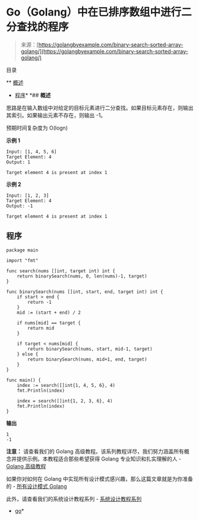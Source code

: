 <!--yml

分类：未分类

日期：2024-10-13 06:50:14

-->

# Go（Golang）中在已排序数组中进行二分查找的程序

> 来源：[https://golangbyexample.com/binary-search-sorted-array-golang/](https://golangbyexample.com/binary-search-sorted-array-golang/)

目录

**   [概述](#Overview "概述")

+   [程序](#Program "程序")*  *## **概述**

思路是在输入数组中对给定的目标元素进行二分查找。如果目标元素存在，则输出其索引。如果输出元素不存在，则输出 -1。

预期时间复杂度为 O(logn)

**示例 1**

```
Input: [1, 4, 5, 6]
Target Element: 4
Output: 1

Target element 4 is present at index 1
```

**示例 2**

```
Input: [1, 2, 3]
Target Element: 4
Output: -1

Target element 4 is present at index 1
```

## **程序**

```
package main

import "fmt"

func search(nums []int, target int) int {
	return binarySearch(nums, 0, len(nums)-1, target)
}

func binarySearch(nums []int, start, end, target int) int {
	if start > end {
		return -1
	}
	mid := (start + end) / 2

	if nums[mid] == target {
		return mid
	}

	if target < nums[mid] {
		return binarySearch(nums, start, mid-1, target)
	} else {
		return binarySearch(nums, mid+1, end, target)
	}
}

func main() {
	index := search([]int{1, 4, 5, 6}, 4)
	fmt.Println(index)

	index = search([]int{1, 2, 3, 6}, 4)
	fmt.Println(index)
}
```

**输出**

```
1
-1
```

**注意：** 请查看我们的 Golang 高级教程。该系列教程详尽，我们努力涵盖所有概念并提供示例。本教程适合那些希望获得 Golang 专业知识和扎实理解的人 - [Golang 高级教程](https://golangbyexample.com/golang-comprehensive-tutorial/)

如果你对如何在 Golang 中实现所有设计模式感兴趣，那么这篇文章就是为你准备的 - [所有设计模式 Golang](https://golangbyexample.com/all-design-patterns-golang/)

此外，请查看我们的系统设计教程系列 - [系统设计教程系列](https://techbyexample.com/system-design-questions/)

+   [go](https://golangbyexample.com/tag/go/)*
